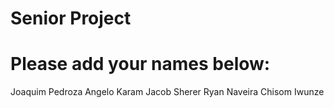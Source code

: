 # Senior Project

# Please add your names below: 

Joaquim Pedroza
Angelo Karam
Jacob Sherer
Ryan Naveira
Chisom Iwunze
